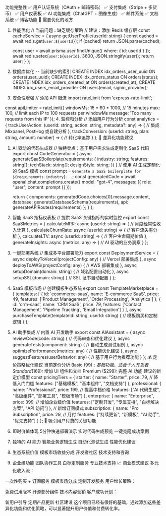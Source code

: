 功能完整性
✅ 用户认证系统（OAuth + 邮箱密码）
✅ 支付集成（Stripe + 多货币）
✅ 用户仪表板
✅ AI 功能集成（ChatGPT + 图像生成）
✅ 邮件系统
✅ 文档系统
✅ 博客功能
🎯 需要优化的地方
1. 性能优化
// 当前问题：缺乏缓存策略
// 建议：添加 Redis 缓存层
const cacheService = {
  async getUserProfile(userId: string) {
    const cached = await redis.get(`user:${userId}`);
    if (cached) return JSON.parse(cached);
    
    const user = await prisma.user.findUnique({ where: { id: userId } });
    await redis.setex(`user:${userId}`, 3600, JSON.stringify(user));
    return user;
  }
};
2. 数据库优化
-- 当前缺少的索引
CREATE INDEX idx_orders_user_uuid ON orders(user_uuid);
CREATE INDEX idx_orders_status ON orders(status);
CREATE INDEX idx_orders_created_at ON orders(created_at);
CREATE INDEX idx_users_email_provider ON users(email, signin_provider);
3. 安全性增强
// 添加 API 限流
import rateLimit from 'express-rate-limit';

const apiLimiter = rateLimit({
  windowMs: 15 * 60 * 1000, // 15 minutes
  max: 100, // limit each IP to 100 requests per windowMs
  message: 'Too many requests from this IP'
});
4. 监控和分析
// 添加用户行为分析
const analytics = {
  trackUserAction: (userId: string, action: string, metadata?: any) => {
    // 集成 Mixpanel, PostHog 或自建分析
  },
  trackConversion: (userId: string, plan: string, amount: number) => {
    // 转化率追踪
  }
};
🚀 差异化功能建议
1. AI 驱动的代码生成器
// 独特卖点：基于用户需求生成定制化 SaaS 代码
export const CodeGenerator = {
  async generateSaaSBoilerplate(requirements: {
    industry: string;
    features: string[];
    techStack: string[];
    designStyle: string;
  }) {
    // 使用 AI 生成定制化的 SaaS 模板
    const prompt = `Generate a SaaS boilerplate for ${requirements.industry}...`;
    const generatedCode = await openai.chat.completions.create({
      model: "gpt-4",
      messages: [{ role: "user", content: prompt }]
    });
    
    return {
      components: generatedCode.choices[0].message.content,
      database: generateDatabaseSchema(requirements),
      api: generateAPIRoutes(requirements)
    };
  }
};
2. 智能 SaaS 指标仪表板
// 提供 SaaS 关键指标的实时监控
export const SaaSMetrics = {
  calculateMRR: async (userId: string) => {
    // 月度经常性收入计算
  },
  calculateChurnRate: async (userId: string) => {
    // 客户流失率分析
  },
  calculateLTV: async (userId: string) => {
    // 客户生命周期价值
  },
  generateInsights: async (metrics: any) => {
    // AI 驱动的业务洞察
  }
};
3. 一键部署系统
// 集成多平台部署能力
export const DeploymentService = {
  async deployToVercel(projectConfig: any) {
    // Vercel 部署集成
  },
  async deployToAWS(projectConfig: any) {
    // AWS 部署集成
  },
  async setupDomain(domain: string) {
    // 域名配置自动化
  },
  async setupSSL(domain: string) {
    // SSL 证书自动配置
  }
};
4. SaaS 模板市场
// 创建模板生态系统
export const TemplateMarketplace = {
  templates: [
    {
      id: 'ecommerce-saas',
      name: 'E-commerce SaaS',
      price: 49,
      features: ['Product Management', 'Order Processing', 'Analytics']
    },
    {
      id: 'crm-saas',
      name: 'CRM SaaS',
      price: 79,
      features: ['Contact Management', 'Pipeline Tracking', 'Email Integration']
    }
  ],
  async purchaseTemplate(templateId: string, userId: string) {
    // 模板购买和定制逻辑
  }
};
5. AI 助手集成
// 内置 AI 开发助手
export const AIAssistant = {
  async reviewCode(code: string) {
    // 代码审查和优化建议
  },
  async generateTests(component: string) {
    // 自动生成测试用例
  },
  async optimizePerformance(metrics: any) {
    // 性能优化建议
  },
  async suggestFeatures(userBehavior: any) {
    // 基于用户行为推荐功能
  }
};
💰 定价策略优化建议
当前定价分析
Basic ($99): 基础功能，适合个人开发者
Standard ($169): 增加 UI 组件和文档
Premium ($299): 完整 AI 功能
建议的新定价模型
const pricingTiers = {
  starter: {
    name: "Starter",
    price: 79, // 降低入门门槛
    features: ["基础模板", "基本组件", "文档支持"]
  },
  professional: {
    name: "Professional", 
    price: 199, // 提高中档价格
    features: ["AI 代码生成", "高级组件", "部署工具", "模板市场"]
  },
  enterprise: {
    name: "Enterprise",
    price: 399, // 增加企业级价值
    features: ["定制开发", "专属支持", "白标解决方案", "API 访问"]
  },
  // 新增订阅模式
  subscription: {
    name: "Pro Subscription",
    price: 29, // 月付
    features: ["持续更新", "新模板", "AI 助手", "优先支持"]
  }
};
🎯 吸引用户付费的关键功能
1. 即时价值体现
5分钟快速部署演示
实时代码生成预览
一键克隆成功案例
2. 独特的 AI 能力
智能业务逻辑生成
自动化测试生成
性能优化建议
3. 生态系统价值
模板市场收益分成
开发者社区
技术支持和咨询
4. 企业级功能
团队协作工具
白标定制服务
专业技术支持
📈 商业模式建议
多元化收入流：

一次性购买 + 订阅服务
模板市场分成
定制开发服务
用户增长策略：

免费试用版本
开源部分组件
技术内容营销
客户成功计划：

新用户引导
定期产品更新
社区建设
这个项目已经有很好的基础，通过添加这些差异化功能和优化策略，可以显著提升用户价值和付费转化率。